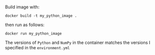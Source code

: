 Build image with:

`docker build -t my_python_image .`

then run as follows:

`docker run my_python_image`

The versions of `Python` and `NumPy` in the container matches the versions I specified in the `environment.yml`
